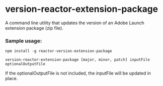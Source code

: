 # version-reactor-extension-package
A command line utility that updates the version of an Adobe Launch extension package (zip file).

### Sample usage:
```
npm install -g reactor-version-extension-package

version-reactor-extension-package [major, minor, patch] inputFile optionalOutputFile
```

If the optionalOutputFile is not included, the inputFile will be updated in place.
